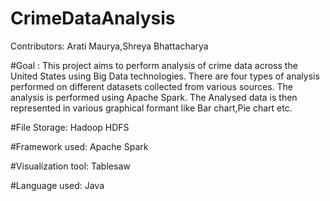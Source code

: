 # CrimeDataAnalysis

Contributors: Arati Maurya,Shreya Bhattacharya


#Goal : This project aims to perform analysis of crime data across the United States using Big Data technologies. There are four types of analysis performed on different datasets collected from various sources.
The analysis is performed using Apache Spark.
The Analysed data is then represented in various graphical formant like Bar chart,Pie chart etc.


#File Storage: Hadoop HDFS

#Framework used: Apache Spark

#Visualization tool: Tablesaw

#Language used: Java
               
